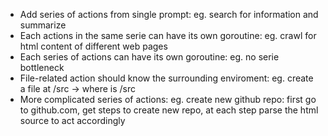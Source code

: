 - Add series of actions from single prompt: eg. search for information and summarize
- Each actions in the same serie can have its own goroutine: eg. crawl for html content of different web pages
- Each series of actions can have its own goroutine: eg. no serie bottleneck
- File-related action should know the surrounding enviroment: eg. create a file at /src -> where is /src
- More complicated series of actions: eg. create new github repo: first go to github.com, get steps to create new repo, at each step parse the html source to act accordingly
